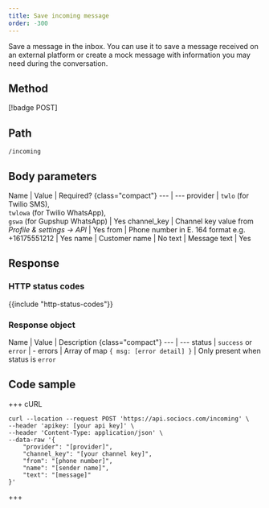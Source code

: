 ```yaml
---
title: Save incoming message
order: -300
---
```


Save a message in the inbox. You can use it to save a message received on an external platform or create a mock message with information you may need during the conversation.

## Method

[!badge POST]

## Path

`/incoming`

## Body parameters

Name | Value | Required? {class="compact"}
--- | ---
provider | `twlo` (for Twilio SMS), <br />`twlowa` (for Twilio WhatsApp), <br />`gswa` (for Gupshup WhatsApp) | Yes
channel_key | Channel key value from *Profile & settings -> API* | Yes
from | Phone number in E. 164 format e.g. +16175551212 | Yes
name | Customer name | No
text | Message text | Yes

## Response

### HTTP status codes

{{include "http-status-codes"}}

### Response object

Name | Value | Description {class="compact"}
--- | ---
status | `success` or `error` | -
errors | Array of map `{ msg: [error detail] }` | Only present when status is `error`

## Code sample

+++ cURL

```shell
curl --location --request POST 'https://api.sociocs.com/incoming' \
--header 'apikey: [your api key]' \
--header 'Content-Type: application/json' \
--data-raw '{
    "provider": "[provider]",
    "channel_key": "[your channel key]",
    "from": "[phone number]",
    "name": "[sender name]",
    "text": "[message]"
}'
```

+++
